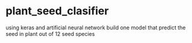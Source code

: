 # plant_seed_clasifier
using keras and artificial neural network build one model that predict the seed in plant out of 12 seed species
